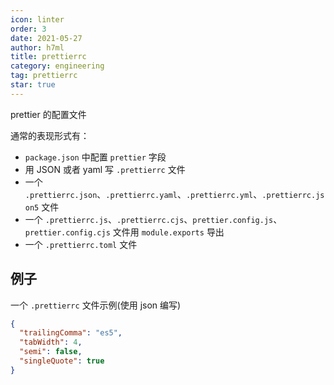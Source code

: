 ```yaml
---
icon: linter
order: 3
date: 2021-05-27
author: h7ml
title: prettierrc
category: engineering
tag: prettierrc
star: true
---
```


prettier 的配置文件

通常的表现形式有：

- `package.json` 中配置 `prettier` 字段
- 用 JSON 或者 yaml 写 `.prettierrc` 文件
- 一个 `.prettierrc.json`、`.prettierrc.yaml`、`.prettierrc.yml`、`.prettierrc.json5` 文件
- 一个 `.prettierrc.js`、`.prettierrc.cjs`、`prettier.config.js`、`prettier.config.cjs` 文件用 `module.exports` 导出
- 一个 `.prettierrc.toml` 文件

## 例子

一个 `.prettierrc` 文件示例(使用 json 编写)

```json
{
  "trailingComma": "es5",
  "tabWidth": 4,
  "semi": false,
  "singleQuote": true
}
```

